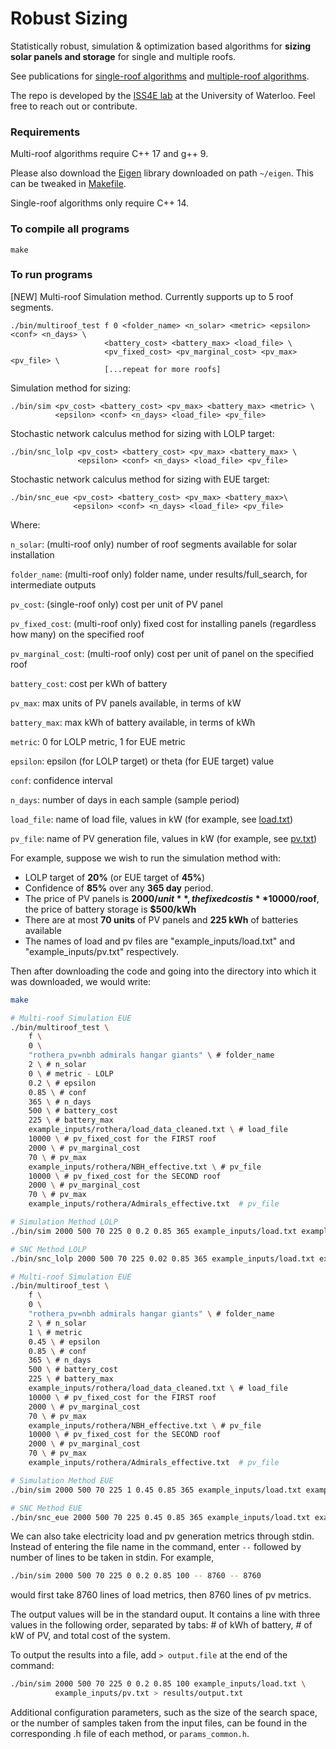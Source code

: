 # Robust Sizing

Statistically robust, simulation & optimization based algorithms for **sizing solar panels and storage** for single and multiple roofs.

See publications for [single-roof algorithms](https://www.cs.stanford.edu/~fiodar/pubs/robust-sizing-journal.pdf) and [multiple-roof algorithms](http://pv.bradhuang.me).

The repo is developed by the [ISS4E lab](https://iss4e.ca/) at the University of Waterloo.
Feel free to reach out or contribute.

### Requirements

Multi-roof algorithms require C++ 17 and g++ 9.

Please also download the [Eigen](https://eigen.tuxfamily.org/) library downloaded on path `~/eigen`.
This can be tweaked in [Makefile](Makefile).

Single-roof algorithms only require C++ 14.

### To compile all programs
```
make
```

### To run programs
[NEW] Multi-roof Simulation method. Currently supports up to 5 roof segments.
```
./bin/multiroof_test f 0 <folder_name> <n_solar> <metric> <epsilon> <conf> <n_days> \
                     <battery_cost> <battery_max> <load_file> \
                     <pv_fixed_cost> <pv_marginal_cost> <pv_max> <pv_file> \
                     [...repeat for more roofs]
```

Simulation method for sizing:
```
./bin/sim <pv_cost> <battery_cost> <pv_max> <battery_max> <metric> \
          <epsilon> <conf> <n_days> <load_file> <pv_file>
```

Stochastic network calculus method for sizing with LOLP target:
```
./bin/snc_lolp <pv_cost> <battery_cost> <pv_max> <battery_max> \
               <epsilon> <conf> <n_days> <load_file> <pv_file>
```

Stochastic network calculus method for sizing with EUE target:
```
./bin/snc_eue <pv_cost> <battery_cost> <pv_max> <battery_max>\
              <epsilon> <conf> <n_days> <load_file> <pv_file>
```

Where:

`n_solar`: (multi-roof only) number of roof segments available for solar installation

`folder_name`: (multi-roof only) folder name, under results/full_search, for intermediate outputs

`pv_cost`: (single-roof only) cost per unit of PV panel

`pv_fixed_cost`: (multi-roof only) fixed cost for installing panels (regardless how many) on the specified roof

`pv_marginal_cost`: (multi-roof only) cost per unit of panel on the specified roof

`battery_cost`: cost per kWh of battery

`pv_max`: max units of PV panels available, in terms of kW

`battery_max`: max kWh of battery available, in terms of kWh

`metric`: 0 for LOLP metric, 1 for EUE metric

`epsilon`: epsilon (for LOLP target) or theta (for EUE target) value

`conf`: confidence interval

`n_days`: number of days in each sample (sample period)

`load_file`: name of load file, values in kW (for example, see [load.txt](example_inputs/load.txt))

`pv_file`: name of PV generation file, values in kW (for example, see [pv.txt](example_inputs/pv.txt))

For example, suppose we wish to run the simulation method with:

- LOLP target of **20%** (or EUE target of **45%**)
- Confidence of **85%** over any **365 day** period.
- The price of PV panels is **$2000/unit**, the fixed cost is **$10000/roof**, the price of battery storage is **$500/kWh**
- There are at most **70 units** of PV panels and **225 kWh** of batteries available
- The names of load and pv files are "example_inputs/load.txt" and "example_inputs/pv.txt" respectively.

Then after downloading the code and going into the directory into which it was downloaded, we would write:
```bash
make

# Multi-roof Simulation EUE
./bin/multiroof_test \
    f \
    0 \
    "rothera_pv=nbh admirals hangar giants" \ # folder_name
    2 \ # n_solar
    0 \ # metric - LOLP
    0.2 \ # epsilon
    0.85 \ # conf
    365 \ # n_days
    500 \ # battery_cost
    225 \ # battery_max
    example_inputs/rothera/load_data_cleaned.txt \ # load_file
    10000 \ # pv_fixed_cost for the FIRST roof
    2000 \ # pv_marginal_cost
    70 \ # pv_max
    example_inputs/rothera/NBH_effective.txt \ # pv_file
    10000 \ # pv_fixed_cost for the SECOND roof
    2000 \ # pv_marginal_cost
    70 \ # pv_max
    example_inputs/rothera/Admirals_effective.txt  # pv_file

# Simulation Method LOLP
./bin/sim 2000 500 70 225 0 0.2 0.85 365 example_inputs/load.txt example_inputs/pv.txt

# SNC Method LOLP
./bin/snc_lolp 2000 500 70 225 0.02 0.85 365 example_inputs/load.txt example_inputs/pv.txt

# Multi-roof Simulation EUE
./bin/multiroof_test \
    f \
    0 \
    "rothera_pv=nbh admirals hangar giants" \ # folder_name
    2 \ # n_solar
    1 \ # metric
    0.45 \ # epsilon
    0.85 \ # conf
    365 \ # n_days
    500 \ # battery_cost
    225 \ # battery_max
    example_inputs/rothera/load_data_cleaned.txt \ # load_file
    10000 \ # pv_fixed_cost for the FIRST roof
    2000 \ # pv_marginal_cost
    70 \ # pv_max
    example_inputs/rothera/NBH_effective.txt \ # pv_file
    10000 \ # pv_fixed_cost for the SECOND roof
    2000 \ # pv_marginal_cost
    70 \ # pv_max
    example_inputs/rothera/Admirals_effective.txt  # pv_file

# Simulation Method EUE
./bin/sim 2000 500 70 225 1 0.45 0.85 365 example_inputs/load.txt example_inputs/pv.txt

# SNC Method EUE
./bin/snc_eue 2000 500 70 225 0.45 0.85 365 example_inputs/load.txt example_inputs/pv.txt
```

We can also take electricity load and pv generation metrics through stdin. Instead of entering the file name in the command, enter `--` followed by number of lines to be taken in stdin. For example,
```bash
./bin/sim 2000 500 70 225 0 0.2 0.85 100 -- 8760 -- 8760
```
would first take 8760 lines of load metrics, then 8760 lines of pv metrics.

The output values will be in the standard ouput. It contains a line with three values in the following order, separated by tabs: # of kWh of battery, # of kW of PV, and total cost of the system.

To output the results into a file, add `> output.file` at the end of the command:
```bash
./bin/sim 2000 500 70 225 0 0.2 0.85 100 example_inputs/load.txt \
          example_inputs/pv.txt > results/output.txt
```

Additional configuration parameters, such as the size of the search space, or the number of samples taken from the input files, can be found in the corresponding .h file of each method, or `params_common.h`.
